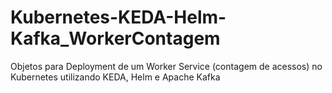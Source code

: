 # Kubernetes-KEDA-Helm-Kafka_WorkerContagem
Objetos para Deployment de um Worker Service (contagem de acessos) no Kubernetes utilizando KEDA, Helm e Apache Kafka
